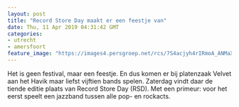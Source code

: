 ```yaml
---
layout: post
title: "Record Store Day maakt er een feestje van"
date: Thu, 11 Apr 2019 04:31:42 GMT
categories: 
- utrecht 
- amersfoort 
feature_image: "https://images4.persgroep.net/rcs/7S4acjyh4rIRmoA_ANMaXqpjId0/diocontent/53523739/_fitwidth/400/?appId=21791a8992982cd8da851550a453bd7f&quality=0.7"
---
```


Het is geen festival, maar een feestje. En dus komen er bij platenzaak Velvet aan het Havik maar liefst vijftien bands spelen. Zaterdag vindt daar de tiende editie plaats van Record Store Day (RSD). Met een primeur: voor het eerst speelt een jazzband tussen alle pop- en rockacts.
